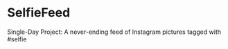 SelfieFeed
==========

Single-Day Project: A never-ending feed of Instagram pictures tagged with #selfie

